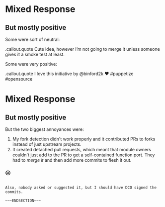 <!SLIDE >
# Mixed Response
## But mostly positive

Some were sort of neutral:

.callout.quote Cute idea, however I’m not going to merge it unless someone
gives it a smoke test at least.

Some were very positive:

.callout.quote I love this initiative by @binford2k ❤️ #puppetize #opensource


<!SLIDE huge>
# Mixed Response
## But mostly positive

But the two biggest annoyances were:

1. My fork detection didn't work properly and it contributed PRs to forks
   instead of just upstream projects.
1. It created detached pull requests, which meant that module owners couldn't
   just add to the PR to get a self-contained function port. They had to *merge it*
   and then add more commits to flesh it out.

### 😐

~~~SECTION:notes~~~

Also, nobody asked or suggested it, but I should have DCO signed the commits.

~~~ENDSECTION~~~
